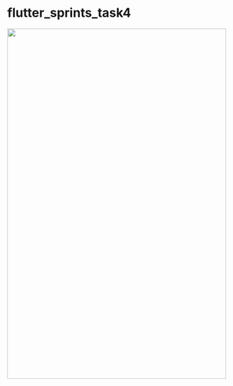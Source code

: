 # flutter_sprints_task4
<image src="https://user-images.githubusercontent.com/90774185/133452615-af7ddbe0-c6bc-4d5b-8b6c-e224bfe193bf.png" width="500" height="800">

